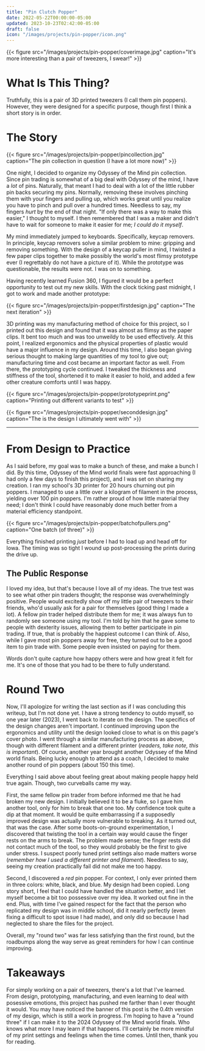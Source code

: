 ```yaml
---
title: "Pin Clutch Popper"
date: 2022-05-22T00:00:00-05:00
updated: 2023-10-23T02:42:00-05:00
draft: false
icon: "/images/projects/pin-popper/icon.png"
---
```


{{< figure src="/images/projects/pin-popper/coverimage.jpg" caption="It's more interesting than a pair of tweezers, I swear!" >}}

# What Is This Thing?

Truthfully, this is a pair of 3D printed tweezers (I call them pin poppers). However, they were designed for a specific purpose, though first I think a short story is in order.

# The Story

{{< figure src="/images/projects/pin-popper/pincollection.jpg" caption="The pin collection in question (I have a lot more now)" >}}

One night, I decided to organize my Odyssey of the Mind pin collection. Since pin trading is somewhat of a big deal with Odyssey of the mind, I have a *lot* of pins. Naturally, that meant I had to deal with a lot of the little rubber pin backs securing my pins. Normally, removing these involves pinching them with your fingers and pulling up, which works great until you realize you have to pinch and pull over a hundred times. Needless to say, my fingers *hurt* by the end of that night. "If only there was a way to make this easier," I thought to myself. I then remembered that I was a maker and didn't have to wait for someone to make it easier for me; *I could do it myself*.

My mind immediately jumped to keyboards. Specifically, keycap removers. In principle, keycap removers solve a similar problem to mine: gripping and removing something. With the design of a keycap puller in mind, I twisted a few paper clips together to make possibly the world's most flimsy prototype ever (I regrettably do not have a picture of it). While the prototype was questionable, the results were not. I was on to something.

Having recently learned Fusion 360, I figured it would be a perfect opportunity to test out my new skills. With the clock ticking past midnight, I got to work and made another prototype:

{{< figure src="/images/projects/pin-popper/firstdesign.jpg" caption="The next iteration" >}}

3D printing was my manufacturing method of choice for this project, so I printed out this design and found that it was almost as flimsy as the paper clips. It bent too much and was too unweildy to be used effectively. At this point, I realized ergonomics and the physical properties of plastic would have a major influence in my design. Around this time, I also began giving serious thought to making large quantities of my tool to give out; manufacturing time and cost became an important factor as well. From there, the prototyping cycle continued. I tweaked the thickness and stiffness of the tool, shortened it to make it easier to hold, and added a few other creature comforts until I was happy.

{{< figure src="/images/projects/pin-popper/prototypeprint.png" caption="Printing out different variants to test" >}}

{{< figure src="/images/projects/pin-popper/seconddesign.jpg" caption="The is the design I ultimately went with" >}}

---

# From Design to Practice

As I said before, my goal was to make a bunch of these, and make a bunch I did. By this time, Odyssey of the Mind world finals were fast approaching (I had only a few days to finish this project), and I was set on sharing my creation. I ran my school's 3D printer for 20 hours churning out pin poppers. I managed to use a little over a kilogram of filament in the process, yielding over 100 pin poppers. I'm rather proud of how little material they need; I don't think I could have reasonably done much better from a material efficiency standpoint. 

{{< figure src="/images/projects/pin-popper/batchofpullers.png" caption="One batch (of three)" >}}

Everything finished printing *just* before I had to load up and head off for Iowa. The timing was so tight I wound up post-processing the prints during the drive up.

## The Public Response

I loved my idea, but that's because I love all of my ideas. The true test was to see what other pin traders thought; the response was overwhelmingly positive. People would excitedly show off my little pair of tweezers to their friends, who'd usually ask for a pair for themselves (good thing I made a lot). A fellow pin trader helped distribute them for me; it was always fun to randomly see someone using my tool. I'm told by him that he gave some to people with dexterity issues, allowing them to better participate in pin trading. If true, that is probably the happiest outcome I can think of. Also, while I gave most pin poppers away for free, they turned out to be a good item to pin trade with. Some people even insisted on paying for them.

Words don't quite capture how happy others were and how great it felt for me. It's one of those that you had to be there to fully understand.

# Round Two

Now, I'll apologize for writing the last section as if I was concluding this writeup, but I'm not done yet. I have a strong tendency to outdo myself, so one year later (2023), I went back to iterate on the design. The specifics of the design changes aren't important. I continued improving upon the ergonomics and utility until the design looked close to what is on this page's cover photo. I went through a similar manufacturing process as above, though with different filament and a different printer (*readers, take note, this is important*). Of course, another year brought another Odyssey of the Mind world finals. Being lucky enough to attend as a coach, I decided to make another round of pin poppers (about 150 this time).

Everything I said above about feeling great about making people happy held true again. Though, two curveballs came my way.

First, the same fellow pin trader from before informed me that he had broken my new design. I initially believed it to be a fluke, so I gave him another tool, only for him to break that one too. My confidence took quite a dip at that moment. It would be quite embarrassing if a supposedly improved design was actually more vulnerable to breaking. As it turned out, that was the case. After some boots-on-ground experimentation, I discovered that twisting the tool in a certain way would cause the finger rests on the arms to break. The problem made sense; the finger rests did not contact much of the tool, so they would probably be the first to give under stress. I suspect poorly tuned print settings also made matters worse (*remember how I used a different printer and filament*). Needless to say, seeing my creation practically fail did not make me too happy.

Second, I discovered a *red* pin popper. For context, I only ever printed them in three colors: white, black, and blue. My design had been copied. Long story short, I feel that I could have handled the situation better, and I let myself become a bit too possessive over my idea. It worked out fine in the end. Plus, with time I've gained respect for the fact that the person who replicated my design was in middle school, did it nearly perfectly (even fixing a difficult to spot issue I had made), and only did so because I had neglected to share the files for the project.

Overall, my "round two" was far less satisfying than the first round, but the roadbumps along the way serve as great reminders for how I can continue improving.

# Takeaways

For simply working on a pair of tweezers, there's a lot that I've learned. From design, prototyping, manufacturing, and even learning to deal with posessive emotions, this project has pushed me farther than I ever thought it would. You may have noticed the banner of this post is the 0.4th version of my design, which is still a work in progress. I'm hoping to have a "round three" if I can make it to the 2024 Odyssey of the Mind world finals. Who knows what more I may learn if that happens. I'll certainly be more mindful of my print settings and feelings when the time comes. Until then, thank you for reading.
